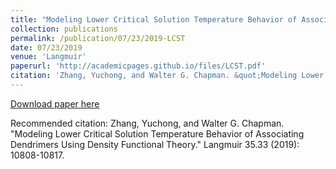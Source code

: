 ```yaml
---
title: "Modeling Lower Critical Solution Temperature Behavior of Associating Dendrimers Using Density Functional Theory"
collection: publications
permalink: /publication/07/23/2019-LCST
date: 07/23/2019
venue: 'Langmuir'
paperurl: 'http://academicpages.github.io/files/LCST.pdf'
citation: 'Zhang, Yuchong, and Walter G. Chapman. &quot;Modeling Lower Critical Solution Temperature Behavior of Associating Dendrimers Using Density Functional Theory.&quot; Langmuir 35.33 (2019): 10808-10817.'
---
```


<a href='http://academicpages.github.io/files/LCST.pdf'>Download paper here</a>

Recommended citation: Zhang, Yuchong, and Walter G. Chapman. "Modeling Lower Critical Solution Temperature Behavior of Associating Dendrimers Using Density Functional Theory." Langmuir 35.33 (2019): 10808-10817.